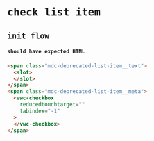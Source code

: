 # `check list item`

## `init flow`

####   `should have expected HTML`

```html
<span class="mdc-deprecated-list-item__text">
  <slot>
  </slot>
</span>
<span class="mdc-deprecated-list-item__meta">
  <vwc-checkbox
    reducedtouchtarget=""
    tabindex="-1"
  >
  </vwc-checkbox>
</span>

```

